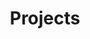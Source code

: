 ---
title: Projects

# Listing view
view: showcase

# Optional banner image (relative to `assets/media/` folder).
banner:
  caption: ''
  image: ''
---